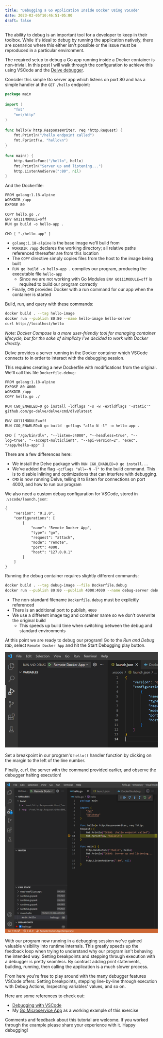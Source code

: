 ```yaml
---
title: "Debugging a Go Application Inside Docker Using VSCode"
date: 2023-02-05T10:46:51-05:00
draft: false
---
```

The ability to debug is an important tool for a developer to keep in their toolbox.  While it's ideal to debug by running the application natively, there are scenarios where this either isn't possible or the issue must be reproduced in a particular environment.

The required setup to debug a Go app running inside a Docker container is non-trivial.  In this post I will walk through the configuration to achieve this using VSCode and the [Delve debugger](https://github.com/go-delve/delve).

Consider this simple Go server app which listens on port 80 and has a simple handler at the `GET /hello` endpoint:

```go
package main

import (
	"fmt"
	"net/http"
)

func hello(w http.ResponseWriter, req *http.Request) {
	fmt.Println("/hello endpoint called")
	fmt.Fprintf(w, "hello\n")
}

func main() {
	http.HandleFunc("/hello", hello)
	fmt.Println("Server up and listening...")
	http.ListenAndServe(":80", nil)
}
```

And the Dockerfile:
```docker
FROM golang:1.18-alpine
WORKDIR /app
EXPOSE 80

COPY hello.go ./
ENV GO111MODULE=off
RUN go build -o hello-app .

CMD [ "./hello-app" ]
```
* `golang:1.18-alpine` is the base image we'll build from
* `WORKDIR /app` declares the working directory; all relative paths referenced thereafter are from this location
* The `COPY` directive simply copies files from the host to the image being built
* `RUN go build -o hello-app .` compiles our program, producing the executable file `hello-app`
  * Since we are not working with Go Modules `ENV GO111MODULE=off` is required to build our program correctly
* Finally, `CMD` provides Docker with a run command for our app when the container is started

Build, run, and query with these commands:
```bash
docker build . --tag hello-image
docker run --publish 80:80 --name hello-image hello-server
curl http://localhost/hello
```

_Note: Docker Compose is a more user-friendly tool for managing container lifecycle, but for the sake of simplicity I've decided to work with Docker directly._

Delve provides a server running in the Docker container which VSCode connects to in order to interact with the debugging session.

This requires creating a new Dockerfile with modifications from the original.  We'll call this file `Dockerfile.debug`:
```docker
FROM golang:1.18-alpine
EXPOSE 80 4000
WORKDIR /app
COPY hello.go ./

RUN CGO_ENABLED=0 go install -ldflags "-s -w -extldflags '-static'" github.com/go-delve/delve/cmd/dlv@latest

ENV GO111MODULE=off
RUN CGO_ENABLED=0 go build -gcflags "all=-N -l" -o hello-app .

CMD [ "/go/bin/dlv", "--listen=:4000", "--headless=true", "--log=true", "--accept-multiclient", "--api-version=2", "exec", "/app/hello-app" ]

```
There are a few differences here:
* We install the Delve package with `RUN CGO_ENABLED=0 go install...`
* We've added the flag `-gcflags "all=-N -l"` to the build command.  This is to disable inlining and optimizations that can interfere with debugging.
* `CMD` is now running Delve, telling it to listen for connections on port 4000, and how to run our program

We also need a custom debug configuration for VSCode, stored in `.vscode/launch.json`:
```
{
    "version": "0.2.0",
    "configurations": [
        {
            "name": "Remote Docker App",
            "type": "go",
            "request": "attach",
            "mode": "remote",
            "port": 4000,
            "host": "127.0.0.1"
        }
    ]
}
```

Running the debug container requires slightly different commands:
```bash
docker build . --tag debug-image --file Dockerfile.debug
docker run --publish 80:80 --publish 4000:4000 --name debug-server debug-image
```

* The non-standard filename `Dockerfile.debug` must be explicitly referenced
* There is an additional port to publish, `4000`
* We use a different image tag and container name so we don't overwrite the original build
  * This speeds up build time when switching between the debug and standard environments

At this point we are ready to debug our program!  Go to the _Run and Debug tab_, select `Remote Docker App` and hit the Start Debugging play button.

![VSCode 1](vscode-1.png)

Set a breakpoint in our program's `hello()` handler function by clicking on the margin to the left of the line number.

Finally, `curl` the server with the command provided earlier, and observe the debugger halting execution!

![VSCode 2](vscode-2.png)

With our program now running in a debugging session we've gained valuable visibility into runtime internals.  This greatly speeds up the feedback loop when trying to understand why our program isn't behaving the intended way.  Setting breakpoints and stepping through execution with a debugger is pretty seamless.  By contrast adding print statements, building, running, then calling the application is a much slower process.

From here you're free to play around with the many debugger features VSCode offers:  Setting breakpoints, stepping line-by-line through execution with Debug Actions, Inspecting variables' values, and so on.

Here are some references to check out:
* [Debugging with VSCode](https://code.visualstudio.com/docs/editor/debugging)
* My [Go Microservice App](https://github.com/bruc3mackenzi3/go-microservice-template) as a working example of this exercise

Comments and feedback about this tutorial are welcome.  If you worked through the example please share your experience with it.  Happy debugging!
